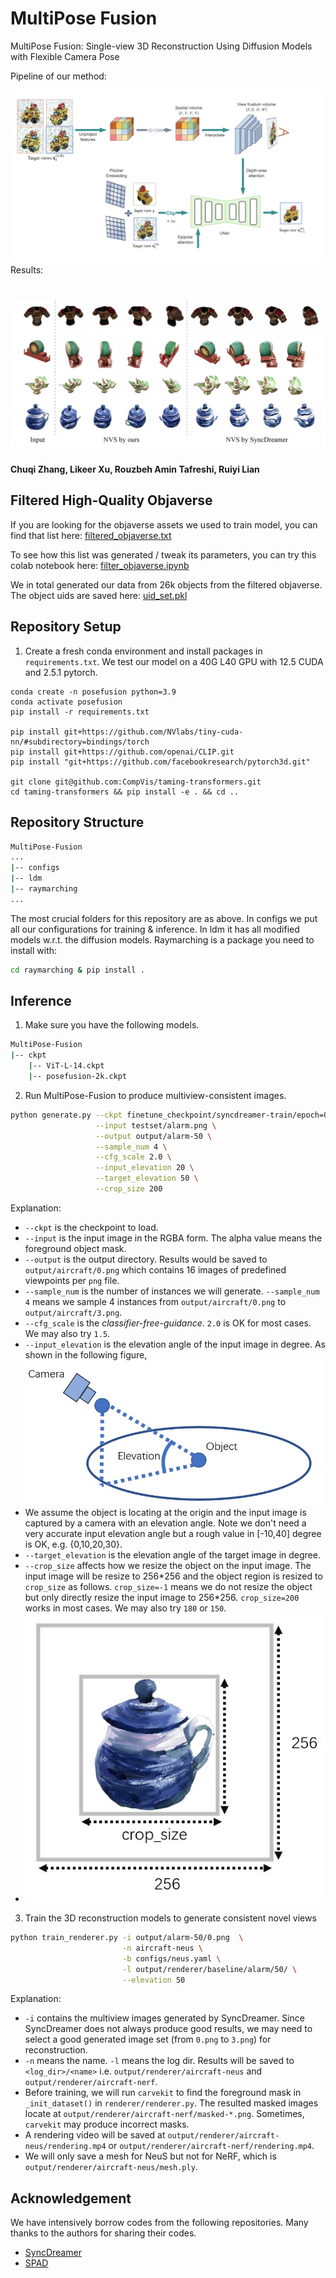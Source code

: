 # MultiPose Fusion
MultiPose Fusion: Single-view 3D Reconstruction Using Diffusion Models with Flexible Camera Pose

Pipeline of our method:

![](assets/diagram.png)
Results:

![](assets/our_nvs.jpeg)
===================================================
<h4>

Chuqi Zhang, Likeer Xu, Rouzbeh Amin Tafreshi, Ruiyi Lian



## Filtered High-Quality Objaverse
If you are looking for the objaverse assets we used to train model, you can find that list here: [filtered_objaverse.txt](https://github.com/Chuqi-Leo-Zhang/MultiPose-Fusion/blob/main/data/objaverse_filtered.txt)

To see how this list was generated / tweak its parameters, you can try this colab notebook here: [filter_objaverse.ipynb](https://colab.research.google.com/drive/1UJM4caaBJsYOkP7EmjPjBvoJ7U0qY4kq#scrollTo=sR28TydbQUuT)

We in total generated our data from 26k objects from the filtered objaverse. The object uids are saved here: [uid_set.pkl](https://github.com/Chuqi-Leo-Zhang/MultiPose-Fusion/blob/main/data/uid_set.pkl)

## Repository Setup 

1. Create a fresh conda environment and install packages in `requirements.txt`. We test our model on a 40G L40 GPU with 12.5 CUDA and 2.5.1 pytorch.
```angular2html
conda create -n posefusion python=3.9
conda activate posefusion
pip install -r requirements.txt

pip install git+https://github.com/NVlabs/tiny-cuda-nn/#subdirectory=bindings/torch
pip install git+https://github.com/openai/CLIP.git
pip install "git+https://github.com/facebookresearch/pytorch3d.git"

git clone git@github.com:CompVis/taming-transformers.git
cd taming-transformers && pip install -e . && cd ..
```

## Repository Structure
```bash
MultiPose-Fusion
...
|-- configs
|-- ldm
|-- raymarching
...
```
The most crucial folders for this repository are as above. In configs we put all our configurations for training & inference. In ldm it has all modified models w.r.t. the diffusion models. Raymarching is a package you need to install with:
```bash
cd raymarching & pip install .
```

## Inference
1. Make sure you have the following models.
```bash
MultiPose-Fusion
|-- ckpt
    |-- ViT-L-14.ckpt
    |-- posefusion-2k.ckpt
```

2. Run MultiPose-Fusion to produce multiview-consistent images.
```bash
python generate.py --ckpt finetune_checkpoint/syncdreamer-train/epoch=000023.ckpt \
                   --input testset/alarm.png \
                   --output output/alarm-50 \
                   --sample_num 4 \
                   --cfg_scale 2.0 \
                   --input_elevation 20 \
                   --target_elevation 50 \
                   --crop_size 200
```
Explanation:
- `--ckpt` is the checkpoint to load.
- `--input` is the input image in the RGBA form. The alpha value means the foreground object mask.
- `--output` is the output directory. Results would be saved to `output/aircraft/0.png` which contains 16 images of predefined viewpoints per `png` file. 
- `--sample_num` is the number of instances we will generate. `--sample_num 4` means we sample 4 instances from `output/aircraft/0.png` to `output/aircraft/3.png`.
- `--cfg_scale` is the *classifier-free-guidance*. `2.0` is OK for most cases. We may also try `1.5`.
- `--input_elevation` is the elevation angle of the input image in degree. As shown in the following figure,
![elevation](assets/elevation.jpg)
- We assume the object is locating at the origin and the input image is captured by a camera with an elevation angle. Note we don't need a very accurate input elevation angle but a rough value in [-10,40] degree is OK, e.g. {0,10,20,30}.
- `--target_elevation` is the elevation angle of the target image in degree.
- `--crop_size` affects how we resize the object on the input image. The input image will be resize to 256\*256 and the object region is resized to `crop_size` as follows. `crop_size=-1` means we do not resize the object but only directly resize the input image to 256*256. 
`crop_size=200` works in most cases. We may also try `180` or `150`.
- ![crop_size](assets/crop_size.jpg)

3. Train the 3D reconstruction models to generate consistent novel views
```bash
python train_renderer.py -i output/alarm-50/0.png  \
                         -n aircraft-neus \
                         -b configs/neus.yaml \
                         -l output/renderer/baseline/alarm/50/ \
                         --elevation 50
```
Explanation:
- `-i` contains the multiview images generated by SyncDreamer. Since SyncDreamer does not always produce good results, we may need to select a good generated image set (from `0.png` to `3.png`) for reconstruction.
- `-n` means the name. `-l` means the log dir. Results will be saved to `<log_dir>/<name>` i.e. `output/renderer/aircraft-neus` and `output/renderer/aircraft-nerf`.
- Before training, we will run `carvekit` to find the foreground mask in `_init_dataset()` in `renderer/renderer.py`. The resulted masked images locate at `output/renderer/aircraft-nerf/masked-*.png`. Sometimes, `carvekit` may produce incorrect masks.
- A rendering video will be saved at `output/renderer/aircraft-neus/rendering.mp4` or `output/renderer/aircraft-nerf/rendering.mp4`.
- We will only save a mesh for NeuS but not for NeRF, which is `output/renderer/aircraft-neus/mesh.ply`.

## Acknowledgement

We have intensively borrow codes from the following repositories. Many thanks to the authors for sharing their codes.

- [SyncDreamer](https://github.com/liuyuan-pal/SyncDreamer)
- [SPAD](https://github.com/yashkant/spad)

